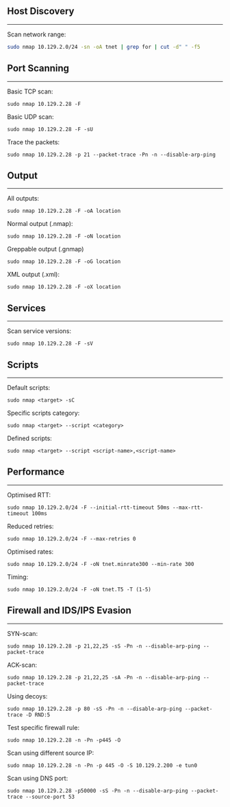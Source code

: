 
## Host Discovery
---
Scan network range:
```bash
sudo nmap 10.129.2.0/24 -sn -oA tnet | grep for | cut -d" " -f5
```

## Port Scanning
---
Basic TCP scan:
```shell
sudo nmap 10.129.2.28 -F
```

Basic UDP scan:
```shell
sudo nmap 10.129.2.28 -F -sU
```

Trace the packets:
```shell
sudo nmap 10.129.2.28 -p 21 --packet-trace -Pn -n --disable-arp-ping
```

## Output
---
All outputs:
```shell
sudo nmap 10.129.2.28 -F -oA location
```

Normal output (.nmap):
```shell
sudo nmap 10.129.2.28 -F -oN location
```

Greppable output (.gnmap)
```shell
sudo nmap 10.129.2.28 -F -oG location
```

XML output (.xml):
```shell
sudo nmap 10.129.2.28 -F -oX location
```

## Services
---
Scan service versions:
```shell
sudo nmap 10.129.2.28 -F -sV
```

## Scripts
---
Default scripts:
```shell
sudo nmap <target> -sC
```

Specific scripts category:
```shell
sudo nmap <target> --script <category>
```

Defined scripts:
```shell
sudo nmap <target> --script <script-name>,<script-name>
```

## Performance
---
Optimised RTT:
```shell
sudo nmap 10.129.2.0/24 -F --initial-rtt-timeout 50ms --max-rtt-timeout 100ms
```

Reduced retries:
```shell
sudo nmap 10.129.2.0/24 -F --max-retries 0
```

Optimised rates:
```shell
sudo nmap 10.129.2.0/24 -F -oN tnet.minrate300 --min-rate 300
```

Timing:
```shell
sudo nmap 10.129.2.0/24 -F -oN tnet.T5 -T (1-5)
```

## Firewall and IDS/IPS Evasion 
---
SYN-scan:
```shell
sudo nmap 10.129.2.28 -p 21,22,25 -sS -Pn -n --disable-arp-ping --packet-trace
```

ACK-scan:
```shell
sudo nmap 10.129.2.28 -p 21,22,25 -sA -Pn -n --disable-arp-ping --packet-trace
```

Using decoys:
```shell
sudo nmap 10.129.2.28 -p 80 -sS -Pn -n --disable-arp-ping --packet-trace -D RND:5
```

Test specific firewall rule:
```shell
sudo nmap 10.129.2.28 -n -Pn -p445 -O
```

Scan using different source IP:
```shell
sudo nmap 10.129.2.28 -n -Pn -p 445 -O -S 10.129.2.200 -e tun0
```

Scan using DNS port:
```shell
sudo nmap 10.129.2.28 -p50000 -sS -Pn -n --disable-arp-ping --packet-trace --source-port 53
```